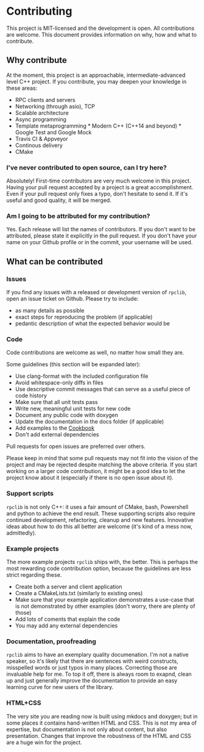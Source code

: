 # Contributing

This project is MIT-licensed and the development is open. All contributions are welcome. This
document provides information on why, how and what to contribute.

## Why contribute

At the moment, this project is an approachable, intermediate-advanced level C++ project. If you contribute, you may deepen your knowledge in these areas:

  * RPC clients and servers
  * Networking (through asio), TCP
  * Scalable architecture
  * Async programming
  * Template metaprogramming * Modern C++ (C++14 and beyond) * Google Test and Google Mock
  * Travis CI & Appveyor
  * Continous delivery
  * CMake

### I've never contributed to open source, can I try here?

Absolutely! First-time contributors are very much welcome in this project. Having your pull request
accepted by a project is a great accomplishment. Even if your pull request only fixes a typo, don't
hesitate to send it. If it's useful and good quality, it will be merged.

### Am I going to be attributed for my contribution?

Yes. Each release will list the names of contributors. If you don't want to be attributed, please
state it explicitly in the pull request. If you don't have your name on your Github profile or in
the commit, your username will be used.

## What can be contributed

### Issues

If you find any issues with a released or development version of `rpclib`, open an issue ticket on
Github. Please try to include:

  * as many details as possible
  * exact steps for reproducing the problem (if applicable)
  * pedantic description of what the expected behavior would be

### Code

Code contributions are welcome as well, no matter how small they are.

Some guidelines (this section will be expanded later):

  * Use clang-format with the included configuration file
  * Avoid whitespace-only diffs in files
  * Use descriptive commit messages that can serve as a useful piece of code history
  * Make sure that all unit tests pass
  * Write new, meaningful unit tests for new code
  * Document any public code with doxygen
  * Update the documentation in the docs folder (if applicable)
  * Add examples to the [Cookbook](cookbook.md)
  * Don't add external dependencies

Pull requests for open issues are preferred over others.

Please keep in mind that some pull requests may not fit into the vision of the project and may be
rejected despite matching the above criteria. If you start working on a larger code contribution, it might be a good idea to let the project know about it (especially if there is no open issue about it).

### Support scripts

`rpclib` is not only C++: it uses a fair amount of CMake, bash, Powershell and python to achieve
the end result. These supporting scripts also require continued development, refactoring, cleanup
and new features. Innovative ideas about how to do this all better are welcome (it's kind of a mess now, admittedly).

### Example projects

The more example projects `rpclib` ships with, the better. This is perhaps the most rewarding code
contribution option, because the guidelines are less strict regarding these.

  * Create both a server and client application
  * Create a CMakeLists.txt (similarly to existing ones)
  * Make sure that your example application demonstrates a use-case that is not demonstrated by
    other examples (don't worry, there are plenty of those)
  * Add lots of coments that explain the code
  * You may add any external dependencies

### Documentation, proofreading

`rpclib` aims to have an exemplary quality documenation. I'm not a native speaker, so it's likely
that there are sentences with weird constructs, misspelled words or just typos in many places.
Correcting those are invaluable help for me. To top it off, there is always room to exapnd, clean
up and just generally improve the documentation to provide an easy learning curve for new users of
the library.

### HTML+CSS

The very site you are reading now is built using mkdocs and doxygen; but in some places it contains
hand-written HTML and CSS. This is not my area of expertise, but documentation is not only about
content, but also presentation. Changes that improve the robustness of the HTML and CSS are a huge
win for the project.
